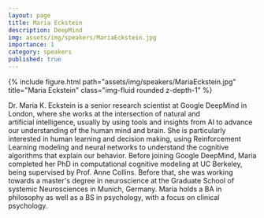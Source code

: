 ```yaml
---
layout: page
title: Maria Eckstein
description: DeepMind
img: assets/img/speakers/MariaEckstein.jpg
importance: 1
category: speakers
published: true
---
```


<div class="row justify-content-sm-center">
    <div class="col-sm-8 mt-3 mt-md-0">
        {% include figure.html path="assets/img/speakers/MariaEckstein.jpg" title="Maria Eckstein" class="img-fluid rounded z-depth-1" %}
    </div>
</div>

Dr. Maria K. Eckstein is a senior research scientist at Google DeepMind in London, where she works at the intersection of natural and artificial intelligence, usually by using tools and insights from AI to advance our understanding of the human mind and brain. She is particularly interested in human learning and decision making, using Reinforcement Learning modeling and neural networks to understand the cognitive algorithms that explain our behavior.
Before joining Google DeepMind, Maria completed her PhD in computational cognitive modeling at UC Berkeley, being supervised by Prof. Anne Collins. Before that, she was working towards a master's degree in neuroscience at the Graduate School of systemic Neurosciences in Munich, Germany. Maria holds a BA in philosophy as well as a BS in psychology, with a focus on clinical psychology.
